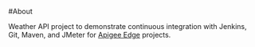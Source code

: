 #About

Weather API project to demonstrate continuous integration with Jenkins, Git, Maven, and JMeter for [Apigee Edge](http://apigee.com/about/products/apis/edge-secure-enterprise-apis/ "Apigee About")  projects.
